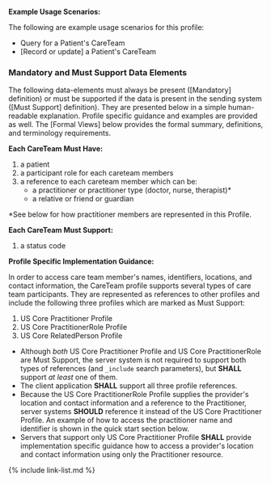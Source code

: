 
**Example Usage Scenarios:**

The following are example usage scenarios for this profile:

-   Query for a Patient's CareTeam
-   [Record or update] a Patient's CareTeam


### Mandatory and Must Support Data Elements


The following data-elements must always be present ([Mandatory] definition) or must be supported if the data is present in the sending system ([Must Support] definition). They are presented below in a simple human-readable explanation.  Profile specific guidance and examples are provided as well.  The [Formal Views] below provides the  formal summary, definitions, and  terminology requirements.  

**Each CareTeam Must Have:**

1.  a patient
1.  a participant role for each careteam members
1.  a reference to each careteam member which can be:
    -   a practitioner or practitioner type (doctor, nurse, therapist)*
    -   a relative or friend or guardian

*See below for how practitioner members are represented in this Profile.

**Each CareTeam Must Support:**

1.  a status code


**Profile Specific Implementation Guidance:**

In order to access care team member's names, identifiers, locations, and contact information, the CareTeam profile supports several types of care team participants. They are represented as references to other profiles and include the following <span class="bg-success" markdown="1">three</span><!-- new-content --> profiles which are marked as Must Support:
  1. US Core Practitioner Profile
  1. US Core PractitionerRole Profile
  2. US Core RelatedPerson Profile

  * Although *both* US Core Practitioner Profile and US Core PractitionerRole are Must Support, the server system is not required to support both types of references (and `_include` search parameters), but **SHALL** support *at least* one of them.
  * The client application **SHALL** support all <span class="bg-success" markdown="1">three</span><!-- new-content --> profile references.
  * Because the US Core PractitionerRole Profile supplies the provider's location and contact information and a reference to the Practitioner, server systems **SHOULD** reference it instead of the US Core Practitioner Profile. An example of how to access the practitioner name and identifier is shown in the quick start section below.
  * Servers that support only US Core Practitioner Profile **SHALL** provide implementation specific guidance how to access a provider's location and contact information using only the Practitioner resource.

{% include link-list.md %}
